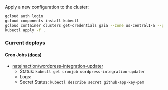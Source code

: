 Apply a new configuration to the cluster:

```bash
gcloud auth login
gcloud components install kubectl
gcloud container clusters get-credentials gaia --zone us-central1-a --project api-in-k8s
kubectl apply -f .
```

### Current deploys

#### Cron Jobs ([docs](https://kubernetes.io/docs/tasks/job/automated-tasks-with-cron-jobs/))
- [nateinaction/wordpress-integration-updater](https://github.com/nateinaction/wordpress-integration-updater)
    - Status: `kubectl get cronjob wordpress-integration-updater`
    - Logs: 
    - Secret Status: `kubectl describe secret github-app-key-pem`